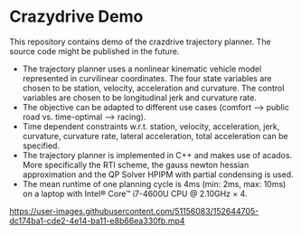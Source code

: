# Crazydrive Demo
This repository contains demo of the crazdrive trajectory planner. The source code might be published in the future. 

- The trajectory planner uses a nonlinear kinematic vehicle model represented in curvilinear coordinates. The four state variables are chosen to be station, velocity, acceleration and curvature. The control variables are chosen to be longitudinal jerk and curvature rate.
- The objective can be adapted to different use cases (comfort --> public road vs. time-optimal --> racing).
- Time dependent constraints w.r.t. station, velocity, acceleration, jerk, curvature, curvature rate, lateral acceleration, total acceleration can be specified.
- The trajectory planner is implemented in C++ and makes use of acados. More specifically the RTI scheme, the gauss newton hessian approximation and the QP Solver HPIPM with partial condensing is used.
- The mean runtime of one planning cycle is 4ms (min: 2ms, max: 10ms) on a laptop with Intel® Core™ i7-4600U CPU @ 2.10GHz × 4.


https://user-images.githubusercontent.com/51156083/152644705-dc174ba1-cde2-4e14-ba11-e8b66ea330fb.mp4

